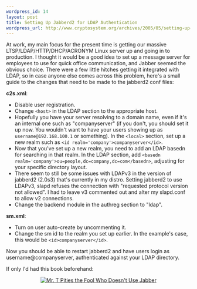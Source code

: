 ```yaml
--- 
wordpress_id: 14
layout: post
title: Setting Up Jabberd2 for LDAP Authentication
wordpress_url: http://www.cryptosystem.org/archives/2005/05/setting-up-jabberd2-for-ldap-authentication/
---
```

At work, my main focus for the present time is getting our massive LTSP/LDAP/HTTP/DHCP/ACRONYM Linux server up and going in to production. I thought it would be a good idea to set up a message server for employees to use for quick office communication, and Jabber seemed the obvious choice. There were a few little hitches getting it integrated with LDAP, so in case anyone else comes across this problem, here's a small guide to the changes that need to be made to the jabberd2 conf files:

**c2s.xml**:

*   Disable user registration.
*   Change `<host>` in the LDAP section to the appropriate host.
*   Hopefully you have your server resolving to a domain name, even if it's an internal one such as "companyserver" (if you don't, you should set it up now. You wouldn't want to have your users showing up as `username@192.168.100.1` or something). In the `<local>` section, set up a new realm such as `<id realm='company'>companyserver</id>`.
*   Now that you've set up a new realm, you need to add an LDAP basedn for searching in that realm. In the LDAP section, add `<basedn realm='company'>ou=people,dc=company,dc=com</basedn>`, adjusting for your specific directory layout.
*   There seem to still be some issues with LDAPv3 in the version of jabberd2 (2.0s3) that's currently in my distro. Setting jabberd2 to use LDAPv3, slapd refuses the connection with "requested protocol version not allowed". I had to leave v3 commented out and alter my slapd.conf to allow v2 connections.
*   Change the backend module in the authreg section to "ldap".

**sm.xml**:

*   Turn on user auto-create by uncommenting it.
*   Change the sm id to the realm you set up earlier. In the example's case, this would be `<id>companyserver</id>`.

Now you should be able to restart jabberd2 and have users login as username@companyserver, authenticated against your LDAP directory.</local></host>

If only I'd had this book beforehand:

<p align="center"><a href="http://www.cryptosystem.org/images/tjabber3vq.jpg"><img src="http://www.cryptosystem.org/images/tjabber3vqt.jpg" alt="Mr. T Pities the Fool Who Doesn't Use Jabber" /></a></p>
